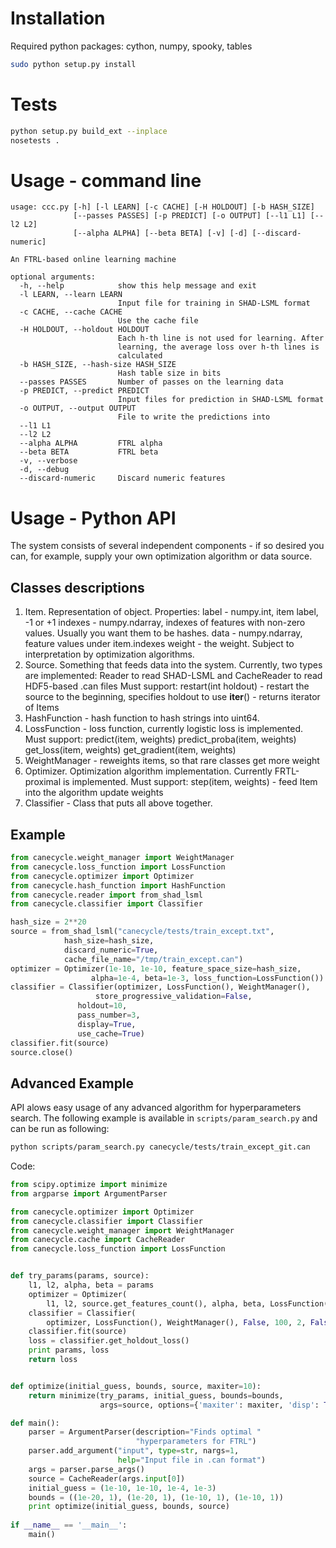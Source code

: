 Installation
============
Required python packages: 
cython, numpy, spooky, tables

```bash
sudo python setup.py install
```

Tests
=====
```bash
python setup.py build_ext --inplace
nosetests .
```

Usage - command line
===================
```
usage: ccc.py [-h] [-l LEARN] [-c CACHE] [-H HOLDOUT] [-b HASH_SIZE]
              [--passes PASSES] [-p PREDICT] [-o OUTPUT] [--l1 L1] [--l2 L2]
              [--alpha ALPHA] [--beta BETA] [-v] [-d] [--discard-numeric]

An FTRL-based online learning machine

optional arguments:
  -h, --help            show this help message and exit
  -l LEARN, --learn LEARN
                        Input file for training in SHAD-LSML format
  -c CACHE, --cache CACHE
                        Use the cache file
  -H HOLDOUT, --holdout HOLDOUT
                        Each h-th line is not used for learning. After
                        learning, the average loss over h-th lines is
                        calculated
  -b HASH_SIZE, --hash-size HASH_SIZE
                        Hash table size in bits
  --passes PASSES       Number of passes on the learning data
  -p PREDICT, --predict PREDICT
                        Input files for prediction in SHAD-LSML format
  -o OUTPUT, --output OUTPUT
                        File to write the predictions into
  --l1 L1
  --l2 L2
  --alpha ALPHA         FTRL alpha
  --beta BETA           FTRL beta
  -v, --verbose
  -d, --debug
  --discard-numeric     Discard numeric features
```
Usage - Python API
==================
The system consists of several independent components -
if so desired you can, for example, supply your own optimization
algorithm or data source.

Classes descriptions
--------------------
1. Item. Representation of object. Properties:
   label - numpy.int, item label, -1 or +1
   indexes - numpy.ndarray, indexes of
      features with non-zero values. Usually you want
      them to be hashes.
   data - numpy.ndarray, feature values under item.indexes
   weight - the weight. Subject to interpretation by
     optimization algorithms.
2. Source. Something that feeds data into the system. Currently, two
   types are implemented: Reader to read SHAD-LSML and
   CacheReader to read HDF5-based .can files
   Must support:
   restart(int holdout) - restart the source to the beginning,
      specifies holdout to use
   __iter__() - returns iterator of Items
3. HashFunction - hash function to hash strings into uint64.
4. LossFunction - loss function, currently logistic loss is
   implemented. Must support:
   predict(item, weights)
   predict_proba(item, weights)
   get_loss(item, weights)
   get_gradient(item, weights)
5. WeightManager - reweights items, so that rare classes get more
   weight
6. Optimizer. Optimization algorithm implementation.
   Currently FRTL-proximal is implemented. Must support:
   step(item, weights) - feed Item into the algorithm update weights
7. Classifier - Class that puts all above together.

Example 
-------
```python
from canecycle.weight_manager import WeightManager
from canecycle.loss_function import LossFunction
from canecycle.optimizer import Optimizer
from canecycle.hash_function import HashFunction
from canecycle.reader import from_shad_lsml
from canecycle.classifier import Classifier

hash_size = 2**20
source = from_shad_lsml("canecycle/tests/train_except.txt",
			hash_size=hash_size,
			discard_numeric=True,
			cache_file_name="/tmp/train_except.can")
optimizer = Optimizer(1e-10, 1e-10, feature_space_size=hash_size,
	    	      alpha=1e-4, beta=1e-3, loss_function=LossFunction())
classifier = Classifier(optimizer, LossFunction(), WeightManager(),
	     	       store_progressive_validation=False,
		       holdout=10,	
		       pass_number=3,
		       display=True,
		       use_cache=True)
classifier.fit(source)
source.close()
```

Advanced Example
----------------
API alows easy usage of any advanced algorithm for hyperparameters search.
The following example is available in
```scripts/param_search.py``` and can be run as following:
```bash
python scripts/param_search.py canecycle/tests/train_except_git.can
```
Code:
```python
from scipy.optimize import minimize
from argparse import ArgumentParser

from canecycle.optimizer import Optimizer
from canecycle.classifier import Classifier
from canecycle.weight_manager import WeightManager
from canecycle.cache import CacheReader
from canecycle.loss_function import LossFunction


def try_params(params, source):
    l1, l2, alpha, beta = params
    optimizer = Optimizer(
        l1, l2, source.get_features_count(), alpha, beta, LossFunction())
    classifier = Classifier(
        optimizer, LossFunction(), WeightManager(), False, 100, 2, False)
    classifier.fit(source)
    loss = classifier.get_holdout_loss()
    print params, loss
    return loss


def optimize(initial_guess, bounds, source, maxiter=10):
    return minimize(try_params, initial_guess, bounds=bounds,
                    args=source, options={'maxiter': maxiter, 'disp': True})

def main():
    parser = ArgumentParser(description="Finds optimal "
                            "hyperparameters for FTRL")
    parser.add_argument("input", type=str, nargs=1,
                        help="Input file in .can format")
    args = parser.parse_args()
    source = CacheReader(args.input[0])
    initial_guess = (1e-10, 1e-10, 1e-4, 1e-3)
    bounds = ((1e-20, 1), (1e-20, 1), (1e-10, 1), (1e-10, 1))
    print optimize(initial_guess, bounds, source)
        
if __name__ == '__main__':
    main()
```